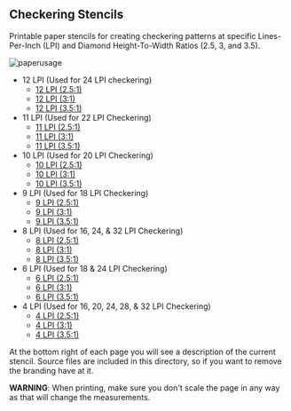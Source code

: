 ## Checkering Stencils
Printable paper stencils for creating checkering patterns at specific Lines-Per-Inch (LPI) and Diamond Height-To-Width Ratios (2.5, 3, and 3.5).

![paperusage](https://user-images.githubusercontent.com/79891400/121417465-2a913900-c927-11eb-8eca-bf897526b600.PNG)


* 12 LPI (Used for 24 LPI checkering)
  * [12 LPI (2.5:1)](https://github.com/ZebGunmaking/tools/raw/main/Stencils/Checkering/12x25.pdf)
  * [12 LPI (3:1)](https://github.com/ZebGunmaking/tools/raw/main/Stencils/Checkering/12x3.pdf)
  * [12 LPI (3.5:1)](https://github.com/ZebGunmaking/tools/raw/main/Stencils/Checkering/12x35.pdf)
* 11 LPI (Used for 22 LPI Checkering)
  * [11 LPI (2.5:1)](https://github.com/ZebGunmaking/tools/raw/main/Stencils/Checkering/11x25.pdf)
  * [11 LPI (3:1)](https://github.com/ZebGunmaking/tools/raw/main/Stencils/Checkering/11x3.pdf)
  * [11 LPI (3.5:1)](https://github.com/ZebGunmaking/tools/raw/main/Stencils/Checkering/11x35.pdf)
* 10 LPI (Used for 20 LPI Checkering)
  * [10 LPI (2.5:1)](https://github.com/ZebGunmaking/tools/raw/main/Stencils/Checkering/10x25.pdf)
  * [10 LPI (3:1)](https://github.com/ZebGunmaking/tools/raw/main/Stencils/Checkering/10x3.pdf)
  * [10 LPI (3.5:1)](https://github.com/ZebGunmaking/tools/raw/main/Stencils/Checkering/10x35.pdf)
* 9 LPI (Used for 18 LPI Checkering)
  * [9 LPI (2.5:1)](https://github.com/ZebGunmaking/tools/raw/main/Stencils/Checkering/9x25.pdf)
  * [9 LPI (3:1)](https://github.com/ZebGunmaking/tools/raw/main/Stencils/Checkering/9x3.pdf)
  * [9 LPI (3.5:1)](https://github.com/ZebGunmaking/tools/raw/main/Stencils/Checkering/9x35.pdf)
* 8 LPI (Used for 16, 24, & 32 LPI Checkering)
  * [8 LPI (2.5:1)](https://github.com/ZebGunmaking/tools/raw/main/Stencils/Checkering/8x25.pdf)
  * [8 LPI (3:1)](https://github.com/ZebGunmaking/tools/raw/main/Stencils/Checkering/8x3.pdf)
  * [8 LPI (3.5:1)](https://github.com/ZebGunmaking/tools/raw/main/Stencils/Checkering/8x35.pdf)
* 6 LPI (Used for 18 & 24 LPI Checkering)
  * [6 LPI (2.5:1)](https://github.com/ZebGunmaking/tools/raw/main/Stencils/Checkering/6x25.pdf)
  * [6 LPI (3:1)](https://github.com/ZebGunmaking/tools/raw/main/Stencils/Checkering/6x3.pdf)
  * [6 LPI (3.5:1)](https://github.com/ZebGunmaking/tools/raw/main/Stencils/Checkering/6x35.pdf)
* 4 LPI (Used for 16, 20, 24, 28, & 32 LPI Checkering)
  * [4 LPI (2.5:1)](https://github.com/ZebGunmaking/tools/raw/main/Stencils/Checkering/4x25.pdf)
  * [4 LPI (3:1)](https://github.com/ZebGunmaking/tools/raw/main/Stencils/Checkering/4x3.pdf)
  * [4 LPI (3.5:1)](https://github.com/ZebGunmaking/tools/raw/main/Stencils/Checkering/4x35.pdf)

At the bottom right of each page you will see a description of the current stencil. Source files are included in this directory, so if you want to remove the branding have at it.

**WARNING**: When printing, make sure you don't scale the page in any way as that will change the measurements. 
